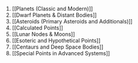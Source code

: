 1. [[Planets (Classic and Modern)]]
2. [[Dwarf Planets & Distant Bodies]]
3. [[Asteroids (Primary Asteroids and Additionals)]]
4. [[Calculated Points]]
5. [[Lunar Nodes & Moons]]
6. [[Esoteric and Hypothetical Points]]
7. [[Centaurs and Deep Space Bodies]]
8. [[Special Points in Advanced Systems]]
